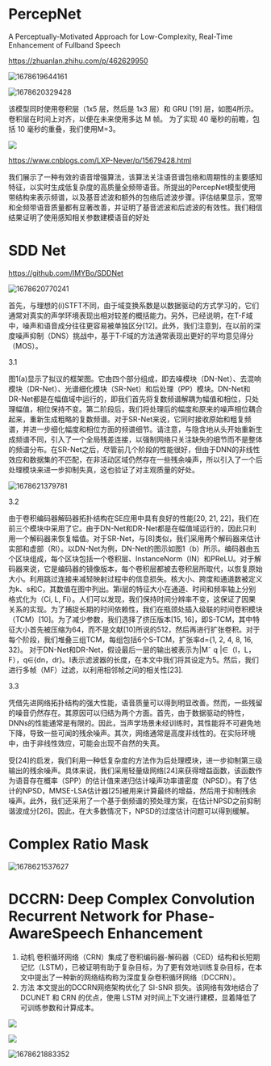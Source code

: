 # PercepNet

A Perceptually-Motivated Approach for Low-Complexity, Real-Time Enhancement of Fullband Speech

https://zhuanlan.zhihu.com/p/462629950


![1678619644161](image/Note/1678619644161.png)

![1678620329428](image/Note/1678620329428.png)

该模型同时使用卷积层（1x5 层，然后是 1x3 层）和 GRU [19] 层，如图4所示。卷积层在时间上对齐，以便在未来使用多达 M 帧。 为了实现 40 毫秒的前瞻，包括 10 毫秒的重叠，我们使用M=3。

![](https://img2020.cnblogs.com/blog/1433301/202112/1433301-20211212165804350-1767800817.png)

https://www.cnblogs.com/LXP-Never/p/15679428.html

我们展示了一种有效的语音增强算法，该算法关注语音谱包络和周期性的主要感知特征，以实时生成低复杂度的高质量全频带语音。所提出的PercepNet模型使用带结构来表示频谱，以及基音滤波和额外的包络后滤波步骤。评估结果显示，宽带和全频带语音质量都有显著改善，并证明了基音滤波和后滤波的有效性。我们相信结果证明了使用感知相关参数建模语音的好处


# SDD Net

https://github.com/IMYBo/SDDNet

![1678620770241](image/Note/1678620770241.png)

首先，与理想的(i)STFT不同，由于域变换系数是以数据驱动的方式学习的，它们通常对真实的声学环境表现出相对较差的概括能力。另外，已经说明，在T-F域中，噪声和语音成分往往更容易被单独区分[12]。此外，我们注意到，在以前的深度噪声抑制（DNS）挑战中，基于T-F域的方法通常表现出更好的平均意见得分（MOS）。

3.1

图1(a)显示了拟议的框架图。它由四个部分组成，即去噪模块（DN-Net）、去混响模块（DR-Net）、光谱细化模块（SR-Net）和后处理（PP）模块。DN-Net和DR-Net都是在幅值域中运行的，即我们首先将复数频谱解耦为幅值和相位，只处理幅值，相位保持不变。第二阶段后，我们将处理后的幅度和原来的噪声相位耦合起来，重新生成粗略的复数频谱。对于SR-Net来说，它同时接收原始和粗复频谱，并进一步细化幅度和相位方面的频谱细节。请注意，与隐含地从头开始重新生成频谱不同，引入了一个全局残差连接，以强制网络只关注缺失的细节而不是整体的频谱分布。在SR-Net之后，尽管前几个阶段的性能很好，但由于DNN的非线性效应和数据集的不匹配，在非活动区域仍然存在一些残余噪声，所以引入了一个后处理模块来进一步抑制失真，这也验证了对主观质量的好处。

![1678621379781](image/Note/1678621379781.png)

3.2

由于卷积编码器解码器拓扑结构在SE应用中具有良好的性能[20, 21, 22]，我们在前三个模块中采用了它。由于DN-Net和DR-Net都是在幅值域运行的，因此只利用一个解码器来恢复幅值。对于SR-Net，与[8]类似，我们采用两个解码器来估计实部和虚部（RI）。以DN-Net为例，DN-Net的图示如图1（b）所示。编码器由五个区块组成，每个区块包括一个卷积层、InstanceNorm（IN）和PReLU。对于解码器来说，它是编码器的镜像版本，每个卷积层都被去卷积层所取代，以恢复原始大小。利用跳过连接来减轻映射过程中的信息损失。核大小、跨度和通道数被定义为k、s和C，其数值在图中列出。第i层的特征大小在通道、时间和频率轴上分别格式化为（Ci, L, Fi）。人们可以发现，我们保持时间分辨率不变，这保证了因果关系的实现。为了捕捉长期的时间依赖性，我们在瓶颈处插入级联的时间卷积模块（TCM）[10]。为了减少参数，我们选择了挤压版本[15, 16]，即S-TCM，其中特征大小首先被压缩为64，而不是文献[10]所说的512，然后再进行扩张卷积。对于每个阶段，我们堆叠三组TCM，每组包括6个S-TCM，扩张率d={1, 2, 4, 8, 16, 32}。
对于DN-Net和DR-Net，假设最后一层的输出被表示为|M˜ q |∈（I，L，F），q∈{dn，dr}。I表示滤波器的长度，在本文中我们将其设定为5。然后，我们进行多帧（MF）过滤，以利用相邻帧之间的相关性[23].

3.3

凭借先进网络拓扑结构的强大性能，语音质量可以得到明显改善。然而，一些残留的噪音仍然存在。其原因可以归结为两个方面。首先，由于数据驱动的特性，DNNs的性能通常是有限的。因此，当声学场景未经训练时，其性能将不可避免地下降，导致一些可闻的残余噪声。其次，网络通常是高度非线性的。在实际环境中，由于非线性效应，可能会出现不自然的失真。

受[24]的启发，我们利用一种低复杂度的方法作为后处理模块，进一步抑制第三级输出的残余噪声。具体来说，我们采用轻量级网络[24]来获得增益函数，该函数作为语音存在概率（SPP）的估计值来递归估计噪声功率谱密度（NPSD）。有了估计的NPSD，MMSE-LSA估计器[25]被用来计算最终的增益，然后用于抑制残余噪声。此外，我们还采用了一个基于倒频谱的预处理方案，在估计NPSD之前抑制谐波成分[26]。因此，在大多数情况下，NPSD的过度估计问题可以得到缓解。

# Complex Ratio Mask

![1678621537627](image/Note/1678621537627.png)

# DCCRN: Deep Complex Convolution Recurrent Network for Phase-AwareSpeech Enhancement

1. 动机
   卷积循环网络（CRN）集成了卷积编码器-解码器（CED）结构和长短期记忆（LSTM），已被证明有助于复杂目标，为了更有效地训练复杂目标，在本文中提出了一种新的网络结构称为深度复杂卷积循环网络（DCCRN）。
2. 方法
   本文提出的DCCRN网络架构优化了 SI-SNR 损失。该网络有效地结合了 DCUNET 和 CRN 的优点，使用 LSTM 对时间上下文进行建模，显着降低了可训练参数和计算成本。

![](https://img-blog.csdnimg.cn/c5d20b31b21041fbbb2b62aa345eaec5.png?x-oss-process=image/watermark,type_d3F5LXplbmhlaQ,shadow_50,text_Q1NETiBA5oCV6bit6bit5LiN5oCV,size_20,color_FFFFFF,t_70,g_se,x_16)

![](https://img-blog.csdnimg.cn/d2b5625ebc074112b8f98eba7d86df26.png?x-oss-process=image/watermark,type_d3F5LXplbmhlaQ,shadow_50,text_Q1NETiBA5oCV6bit6bit5LiN5oCV,size_20,color_FFFFFF,t_70,g_se,x_16)

![1678621883352](image/Note/1678621883352.png)
